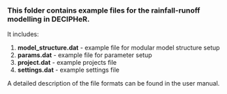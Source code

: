 ### This folder contains example files for the rainfall-runoff modelling in DECIPHeR.

It includes:

1. **model_structure.dat** - example file for modular model structure setup
2. **params.dat** - example file for parameter setup
3. **project.dat** - example projects file
4. **settings.dat** - example settings file

A detailed description of the file formats can be found in the user manual.  
